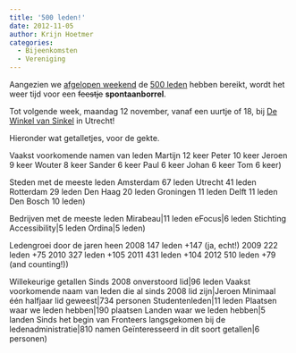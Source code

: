 ```yaml
---
title: '500 leden!'
date: 2012-11-05
author: Krijn Hoetmer
categories:
  - Bijeenkomsten
  - Vereniging
---
```


Aangezien we [afgelopen weekend](http://twitter.com/fronteers/status/264674691598389248) de [500 leden](/leden) hebben bereikt, wordt het weer tijd voor een <strike>feestje</strike> **spontaanborrel**.

Tot volgende week, maandag 12 november, vanaf een uurtje of 18, bij [De Winkel van Sinkel](http://maps.google.nl/maps?f=q&source=s_q&hl=nl&geocode=&q=winkel+van+sinkel+utrecht&sll=52.469397,5.509644&sspn=3.654648,9.766846&ie=UTF8&hq=Winkel+van+Sinkel&hnear=Winkel+van+Sinkel,+3512+Utrecht&ll=52.095486,5.118599&spn=0.027472,0.076303&z=14&iwloc=A) in Utrecht!

Hieronder wat getalletjes, voor de gekte.

Vaakst voorkomende namen van leden
Martijn 12 keer
Peter 10 keer
Jeroen 9 keer
Wouter 8 keer
Sander 6 keer
Paul 6 keer
Johan 6 keer
Tom 6 keer)

Steden met de meeste leden
Amsterdam 67 leden
Utrecht 41 leden
Rotterdam 29 leden
Den Haag 20 leden
Groningen 11 leden
Delft 11 leden
Den Bosch 10 leden)

Bedrijven met de meeste leden
Mirabeau|11 leden
eFocus|6 leden
Stichting Accessibility|5 leden
Ordina|5 leden)

Ledengroei door de jaren heen
2008 147 leden +147 (ja, echt!)
2009 222 leden +75
2010 327 leden +105
2011 431 leden +104
2012 510 leden +79 (and counting!))

Willekeurige getallen
Sinds 2008 onverstoord lid|96 leden
Vaakst voorkomende naam van leden die al sinds 2008 lid zijn|Jeroen
Minimaal één halfjaar lid geweest|734 personen
Studentenleden|11 leden
Plaatsen waar we leden hebben|190 plaatsen
Landen waar we leden hebben|5 landen
Sinds het begin van Fronteers langsgekomen bij de ledenadministratie|810 namen
Geïnteresseerd in dit soort getallen|6 personen)
